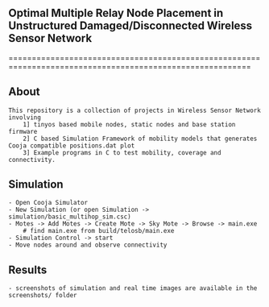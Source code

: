 ## Optimal Multiple Relay Node Placement in Unstructured Damaged/Disconnected Wireless Sensor Network ##
==========================================================================================================

## About ##

	This repository is a collection of projects in Wireless Sensor Network involving 
		1] tinyos based mobile nodes, static nodes and base station firmware 
		2] C based Simulation Framework of mobility models that generates Cooja compatible positions.dat plot 
		3] Example programs in C to test mobility, coverage and connectivity.


## Simulation ##

	- Open Cooja Simulator
	- New Simulation (or open Simulation -> simulation/basic_multihop_sim.csc)
	- Motes -> Add Motes -> Create Mote -> Sky Mote -> Browse -> main.exe
		# find main.exe from build/telosb/main.exe
	- Simulation Control -> start
	- Move nodes around and observe connectivity

## Results ##

	- screenshots of simulation and real time images are available in the screenshots/ folder


